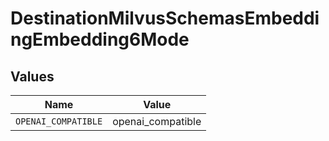 # DestinationMilvusSchemasEmbeddingEmbedding6Mode


## Values

| Name                | Value               |
| ------------------- | ------------------- |
| `OPENAI_COMPATIBLE` | openai_compatible   |